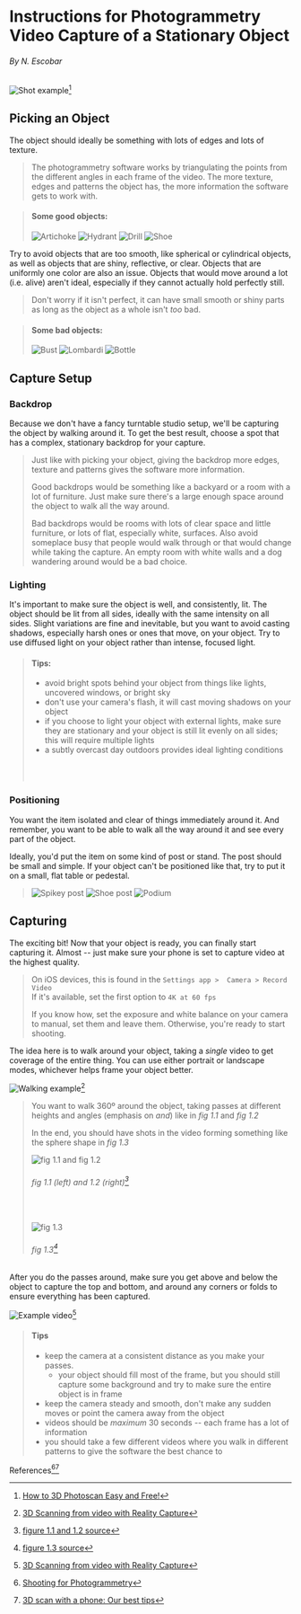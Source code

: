 # Instructions for Photogrammetry Video Capture of a Stationary Object
###### By N. Escobar

![Shot example](img/stumpVid.gif)[^3]

## Picking an Object
The object should ideally be something with lots of edges 
and lots of texture.

> The photogrammetry software works by triangulating the 
> points from the different angles in each frame of the 
> video. The more texture, edges and patterns the object 
> has, the more information the software gets to work with.

> #### Some good objects:
> 
> ![Artichoke](img/artichoke.png)
> ![Hydrant](img/hydrant.png)
> ![Drill](img/drill.png)
> ![Shoe](img/shoe1.jpeg)

Try to avoid objects that are too smooth, like spherical 
or cylindrical objects, as well as objects that are
shiny, reflective, or clear. Objects that are uniformly 
one color are also an issue. Objects that would move 
around a lot (i.e. alive) aren't ideal, especially if they
cannot actually hold perfectly still.

> Don't worry if it isn't perfect, it can have small smooth 
> or shiny parts as long as the object as a whole isn't 
> *too* bad.


> #### Some bad objects:
> 
> ![Bust](img/bust.png)
> ![Lombardi](img/lombardi.jpg)
> ![Bottle](img/bottle.jpeg)

## Capture Setup

### Backdrop

Because we don't have a fancy turntable studio setup, we'll
be capturing the object by walking around it. To get the best
result, choose a spot that has a complex, stationary 
backdrop for your capture.

> Just like with picking your object, giving the backdrop
> more edges, texture and patterns gives the software more 
> information.
> 
> Good backdrops would be something like a backyard or a
> room with a lot of furniture. Just make sure there's a
> large enough space around the object to walk all the way
> around.
> 
> Bad backdrops would be rooms with lots of clear space and
> little furniture, or lots of flat, especially white, surfaces. 
> Also avoid someplace busy that people would walk through or 
> that would change while taking the capture. An empty room 
> with white walls and a dog wandering around would be a bad 
> choice.

### Lighting

It's important to make sure the object is well, and 
consistently, lit. The object should be lit from all sides,
ideally with the same intensity on all sides. Slight
variations are fine and inevitable, but you want to avoid
casting shadows, especially harsh ones or ones that move, 
on your object. Try to use diffused light on your object
rather than intense, focused light.

> #### Tips:
> - avoid bright spots behind your object from things like
lights, uncovered windows, or bright sky
> - don't use your camera's flash, it will cast moving shadows
on your object
> - if you choose to light your object with external lights, 
make sure they are stationary and your object is still lit 
evenly on all sides; this will require multiple lights
> - a subtly overcast day outdoors provides ideal lighting 
conditions
> <br/>
> <br/>

### Positioning
You want the item isolated and clear of things immediately
around it. And remember, you want to be able to walk all the 
way around it and see every part of the object.

Ideally, you'd put the item on some kind of post or stand. 
The post should be small and simple. If your object can't be 
positioned like that, try to put it on a small, flat table or
pedestal.

> ![Spikey post](img/spikyPost.png)
> ![Shoe post](img/shoe2.jpeg)
> ![Podium](img/podium.jpeg)

## Capturing

The exciting bit! Now that your object is ready, you can
finally start capturing it. Almost -- just make sure your
phone is set to capture video at the highest quality.

> On iOS devices, this is found in the `Settings app > 
> Camera > Record Video`\
> If it's available, set the first option to `4K at 60 fps`
> 
> If you know how, set the exposure and white balance on your
> camera to manual, set them and leave them. Otherwise, you're 
> ready to start shooting.

The idea here is to walk around your object, taking a *single* 
video to get coverage of the entire thing. You can use either
portrait or landscape modes, whichever helps frame your object
better.

![Walking example](img/walking.gif)[^2]

> You want to walk 360º around the object, taking passes at 
> different heights and angles (emphasis on *and*) like in
> *fig 1.1* and *fig 1.2*
> 
> In the end, you should have shots in the video forming 
> something like the sphere shape in *fig 1.3*
> 
> ![fig 1.1 and fig 1.2](img/cameraExample1.jpg)
> ###### *fig 1.1 (left)* and *1.2 (right)*[^alpha]
>
> <br/>
>
> ![fig 1.3](img/cameraExample2.jpg)
> ###### *fig 1.3*[^beta]

After you do the passes around, make sure you get above and below the 
object to capture the top and bottom, and around any corners or folds
to ensure everything has been captured.

![Example video](img/view.gif)[^2]

> #### Tips
> - keep the camera at a consistent distance as you make your passes.
>   - your object should fill most of the frame, but you should still 
      capture some background and  try to make sure the entire object 
      is in frame
> - keep the camera steady and smooth, don't make any sudden moves or
>   point the camera away from the object
> - videos should be *maximum* 30 seconds -- each frame has a lot of 
    information
> - you should take a few different videos where you walk in different 
    patterns to give the software the best chance to 


References[^a][^b] 

[^a]: [Shooting for Photogrammetry](https://www.instructables.com/Shooting-for-Photogrammetry/)
[^b]: [3D scan with a phone: Our best tips](https://www.sculpteo.com/en/3d-learning-hub/best-articles-about-3d-printing/3d-scan-smartphone/)

[^2]: [3D Scanning from video with Reality Capture](https://www.youtube.com/watch?v=i8AdX6OCvHg)
[^3]: [How to 3D Photoscan Easy and Free!](https://www.youtube.com/watch?v=k4NTf0hMjtY)

[^alpha]: [figure 1.1 and 1.2 source](https://www.3dscanstore.com/blog/3d-scanning-reflective-objects)
[^beta]: [figure 1.3 source](https://www.vistable.com/photogrammetry-or-photo-modeling-for-the-digital-factory-model/)
